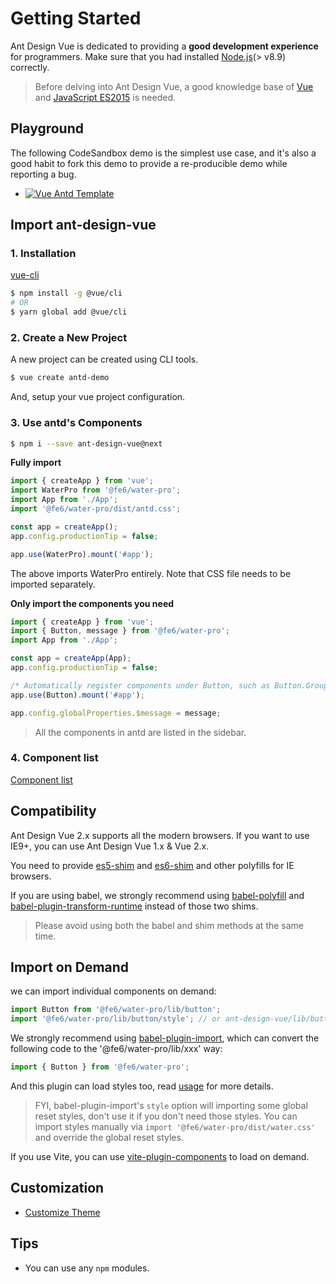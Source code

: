 # Getting Started

Ant Design Vue is dedicated to providing a **good development experience** for programmers. Make sure that you had installed [Node.js](https://nodejs.org/)(> v8.9) correctly.

> Before delving into Ant Design Vue, a good knowledge base of [Vue](https://cn.vuejs.org/) and [JavaScript ES2015](http://babeljs.io/docs/learn-es2015/) is needed.

## Playground

The following CodeSandbox demo is the simplest use case, and it's also a good habit to fork this demo to provide a re-producible demo while reporting a bug.

- [![Vue Antd Template](https://codesandbox.io/static/img/play-codesandbox.svg)](https://codesandbox.io/s/agitated-franklin-1w72v)

## Import ant-design-vue

### 1. Installation

[vue-cli](https://github.com/vuejs/vue-cli)

```bash
$ npm install -g @vue/cli
# OR
$ yarn global add @vue/cli
```

### 2. Create a New Project

A new project can be created using CLI tools.

```bash
$ vue create antd-demo
```

And, setup your vue project configuration.

### 3. Use antd's Components

```bash
$ npm i --save ant-design-vue@next
```

**Fully import**

```jsx
import { createApp } from 'vue';
import WaterPro from '@fe6/water-pro';
import App from './App';
import '@fe6/water-pro/dist/antd.css';

const app = createApp();
app.config.productionTip = false;

app.use(WaterPro).mount('#app');
```

The above imports WaterPro entirely. Note that CSS file needs to be imported separately.

**Only import the components you need**

```jsx
import { createApp } from 'vue';
import { Button, message } from '@fe6/water-pro';
import App from './App';

const app = createApp(App);
app.config.productionTip = false;

/* Automatically register components under Button, such as Button.Group */
app.use(Button).mount('#app');

app.config.globalProperties.$message = message;
```

> All the components in antd are listed in the sidebar.

### 4. Component list

[Component list](https://github.com/vueComponent/ant-design-vue/blob/next/components/components.ts)

## Compatibility

Ant Design Vue 2.x supports all the modern browsers. If you want to use IE9+, you can use Ant Design Vue 1.x & Vue 2.x.

You need to provide [es5-shim](https://github.com/es-shims/es5-shim) and [es6-shim](https://github.com/paulmillr/es6-shim) and other polyfills for IE browsers.

If you are using babel, we strongly recommend using [babel-polyfill](https://babeljs.io/docs/usage/polyfill/) and [babel-plugin-transform-runtime](https://babeljs.io/docs/plugins/transform-runtime/) instead of those two shims.

> Please avoid using both the babel and shim methods at the same time.

## Import on Demand

we can import individual components on demand:

```jsx
import Button from '@fe6/water-pro/lib/button';
import '@fe6/water-pro/lib/button/style'; // or ant-design-vue/lib/button/style/css for css format file
```

We strongly recommend using [babel-plugin-import](https://github.com/ant-design/babel-plugin-import), which can convert the following code to the '@fe6/water-pro/lib/xxx' way:

```jsx
import { Button } from '@fe6/water-pro';
```

And this plugin can load styles too, read [usage](https://github.com/ant-design/babel-plugin-import#usage) for more details.

> FYI, babel-plugin-import's `style` option will importing some global reset styles, don't use it if you don't need those styles. You can import styles manually via `import '@fe6/water-pro/dist/water.css'` and override the global reset styles.

If you use Vite, you can use [vite-plugin-components](https://github.com/antfu/vite-plugin-components) to load on demand.

## Customization

- [Customize Theme](/docs/vue/customize-theme)

## Tips

- You can use any `npm` modules.
